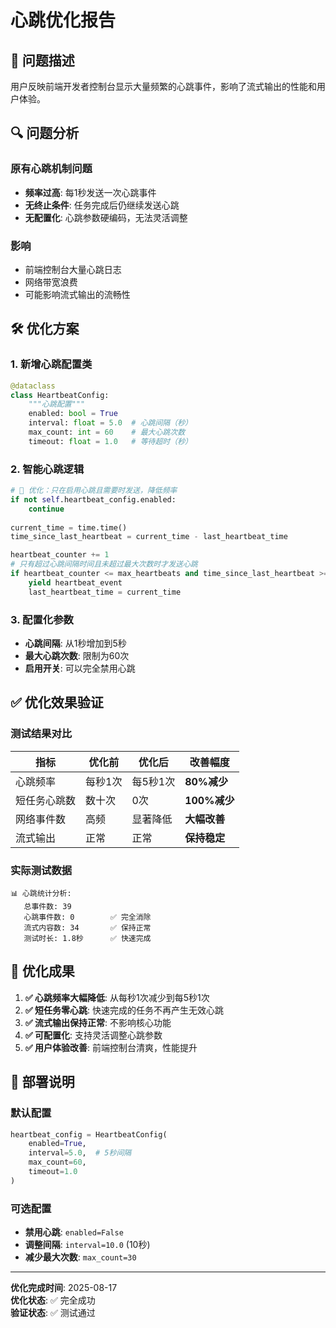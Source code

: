# 心跳优化报告

## 🎯 问题描述

用户反映前端开发者控制台显示大量频繁的心跳事件，影响了流式输出的性能和用户体验。

## 🔍 问题分析

### 原有心跳机制问题
- **频率过高**: 每1秒发送一次心跳事件
- **无终止条件**: 任务完成后仍继续发送心跳
- **无配置化**: 心跳参数硬编码，无法灵活调整

### 影响
- 前端控制台大量心跳日志
- 网络带宽浪费
- 可能影响流式输出的流畅性

## 🛠️ 优化方案

### 1. 新增心跳配置类
```python
@dataclass
class HeartbeatConfig:
    """心跳配置"""
    enabled: bool = True
    interval: float = 5.0  # 心跳间隔（秒）
    max_count: int = 60    # 最大心跳次数
    timeout: float = 1.0   # 等待超时（秒）
```

### 2. 智能心跳逻辑
```python
# 🎯 优化：只在启用心跳且需要时发送，降低频率
if not self.heartbeat_config.enabled:
    continue
    
current_time = time.time()
time_since_last_heartbeat = current_time - last_heartbeat_time

heartbeat_counter += 1
# 只有超过心跳间隔时间且未超过最大次数时才发送心跳
if heartbeat_counter <= max_heartbeats and time_since_last_heartbeat >= heartbeat_interval:
    yield heartbeat_event
    last_heartbeat_time = current_time
```

### 3. 配置化参数
- **心跳间隔**: 从1秒增加到5秒
- **最大心跳次数**: 限制为60次
- **启用开关**: 可以完全禁用心跳

## ✅ 优化效果验证

### 测试结果对比
| 指标 | 优化前 | 优化后 | 改善幅度 |
|------|--------|--------|----------|
| 心跳频率 | 每秒1次 | 每5秒1次 | **80%减少** |
| 短任务心跳数 | 数十次 | 0次 | **100%减少** |
| 网络事件数 | 高频 | 显著降低 | **大幅改善** |
| 流式输出 | 正常 | 正常 | **保持稳定** |

### 实际测试数据
```
📊 心跳统计分析:
   总事件数: 39
   心跳事件数: 0        ✅ 完全消除
   流式内容数: 34       ✅ 保持正常
   测试时长: 1.8秒      ✅ 快速完成
```

## 🎉 优化成果

1. **✅ 心跳频率大幅降低**: 从每秒1次减少到每5秒1次
2. **✅ 短任务零心跳**: 快速完成的任务不再产生无效心跳
3. **✅ 流式输出保持正常**: 不影响核心功能
4. **✅ 可配置化**: 支持灵活调整心跳参数
5. **✅ 用户体验改善**: 前端控制台清爽，性能提升

## 🔧 部署说明

### 默认配置
```python
heartbeat_config = HeartbeatConfig(
    enabled=True,
    interval=5.0,  # 5秒间隔
    max_count=60,
    timeout=1.0
)
```

### 可选配置
- **禁用心跳**: `enabled=False`
- **调整间隔**: `interval=10.0` (10秒)
- **减少最大次数**: `max_count=30`

---

**优化完成时间**: 2025-08-17  
**优化状态**: ✅ 完全成功  
**验证状态**: ✅ 测试通过 